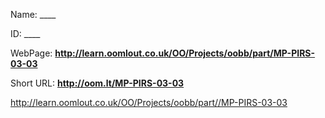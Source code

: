 

 
Name: ____

ID: ____

WebPage: __http://learn.oomlout.co.uk/OO/Projects/oobb/part/MP-PIRS-03-03__

Short URL: __http://oom.lt/MP-PIRS-03-03__






 http://learn.oomlout.co.uk/OO/Projects/oobb/part//MP-PIRS-03-03

